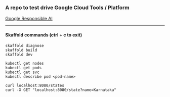 ### A repo to test drive Google Cloud Tools / Platform

[Google Responsible AI](Responsible%20AI.pdf)

---

#### Skaffold commands (ctrl + c to exit)

```
skaffold diagnose
skaffold build
skaffold dev

kubectl get nodes
kubectl get pods
kubectl get svc
kubectl describe pod <pod-name>

curl localhost:8080/states
curl -X GET "localhost:8080/state?name=Karnataka"
```
